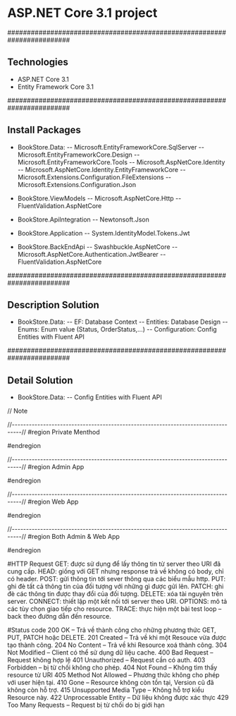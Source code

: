 ﻿# ASP.NET Core 3.1 project

########################################################################
## Technologies
- ASP.NET Core 3.1
- Entity Framework Core 3.1


########################################################################
## Install Packages
- BookStore.Data:
-- Microsoft.EntityFrameworkCore.SqlServer
-- Microsoft.EntityFrameworkCore.Design
-- Microsoft.EntityFrameworkCore.Tools
-- Microsoft.AspNetCore.Identity
-- Microsoft.AspNetCore.Identity.EntityFrameworkCore
-- Microsoft.Extensions.Configuration.FileExtensions
-- Microsoft.Extensions.Configuration.Json

- BookStore.ViewModels
-- Microsoft.AspNetCore.Http
-- FluentValidation.AspNetCore

- BookStore.ApiIntegration
-- Newtonsoft.Json

- BookStore.Application
-- System.IdentityModel.Tokens.Jwt

- BookStore.BackEndApi
-- Swashbuckle.AspNetCore
-- Microsoft.AspNetCore.Authentication.JwtBearer
-- FluentValidation.AspNetCore




########################################################################
## Description Solution
- BookStore.Data:
-- EF: Database Context
-- Entities: Database Design
-- Enums: Enum value (Status, OrderStatus,...)
-- Configuration: Config Entities with Fluent API



########################################################################
## Detail Solution
- BookStore.Data:
-- Config Entities with Fluent API
























// Note

//---------------------------------------------------------------------------------//
#region Private Menthod


#endregion

//---------------------------------------------------------------------------------//
#region Admin App


#endregion

//---------------------------------------------------------------------------------//
#region Web App


#endregion

//---------------------------------------------------------------------------------//
#region Both Admin & Web App


#endregion



#HTTP Request
GET: được sử dụng để lấy thông tin từ server theo URI đã cung cấp.
HEAD: giống với GET nhưng response trả về không có body, chỉ có header.
POST: gửi thông tin tới sever thông qua các biểu mẫu http.
PUT: ghi đè tất cả thông tin của đối tượng với những gì được gửi lên.
PATCH: ghi đè các thông tin được thay đổi của đối tượng.
DELETE: xóa tài nguyên trên server.
CONNECT: thiết lập một kết nối tới server theo URI.
OPTIONS: mô tả các tùy chọn giao tiếp cho resource.
TRACE: thực hiện một bài test loop – back theo đường dẫn đến resource.

#Status code
200 OK – Trả về thành công cho những phương thức GET, PUT, PATCH hoặc DELETE.
201 Created – Trả về khi một Resouce vừa được tạo thành công.
204 No Content – Trả về khi Resource xoá thành công.
304 Not Modified – Client có thể sử dụng dữ liệu cache.
400 Bad Request – Request không hợp lệ
401 Unauthorized – Request cần có auth.
403 Forbidden – bị từ chối không cho phép.
404 Not Found – Không tìm thấy resource từ URI
405 Method Not Allowed – Phương thức không cho phép với user hiện tại.
410 Gone – Resource không còn tồn tại, Version cũ đã không còn hỗ trợ.
415 Unsupported Media Type – Không hỗ trợ kiểu Resource này.
422 Unprocessable Entity – Dữ liệu không được xác thực
429 Too Many Requests – Request bị từ chối do bị giới hạn






